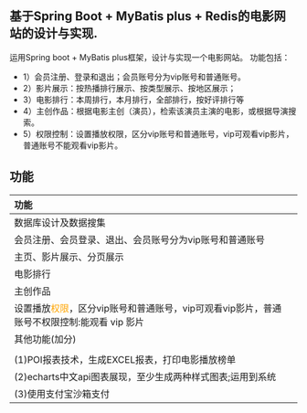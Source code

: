 ## 基于Spring Boot + MyBatis plus + Redis的电影网站的设计与实现.
  运用Spring boot + MyBatis plus框架，设计与实现一个电影网站。 功能包括：

- 1）会员注册、登录和退出；会员账号分为vip账号和普通账号。
- 2）影片展示：按热播排行展示、按类型展示、按地区展示；
- 3）电影排行：本周排行，本月排行，全部排行，按好评排行等
- 4）主创作品：根据电影主创（演员），检索该演员主演的电影，或根据导演搜索。
- 5）权限控制：设置播放权限，区分vip账号和普通账号，vip可观看vip影片，普通账号不能观看vip影片。



## 功能

| 功能                                                                                                          |     |
|:-------------------------------------------------------------------------------------------------------------|-----|
| 数据库设计及数据搜集                                                                                             |     |
| 会员注册、会员登录、退出、会员账号分为vip账号和普通账号                                                                 |     |
| 主页、影片展示、分页展示                                                                                          |     | 
| 电影排行                                                                                                       |     |    
| 主创作品                                                                                                       |     |     
| 设置播放<span style="color:orange;">权限</span>，区分vip账号和普通账号，vip可观看vip影片，普通账号不权限控制:能观看 vip 影片 |     |  
| 其他功能(加分)                                                                                                  |     |
|                                                                                                               |     |                                               
|(1)POI报表技术，生成EXCEL报表，打印电影播放榜单                                                                       |     |
|(2)echarts中文api图表展现，至少生成两种样式图表;运用到系统                                                              |     |  
|(3)使用支付宝沙箱支付                                                                                              |     |

